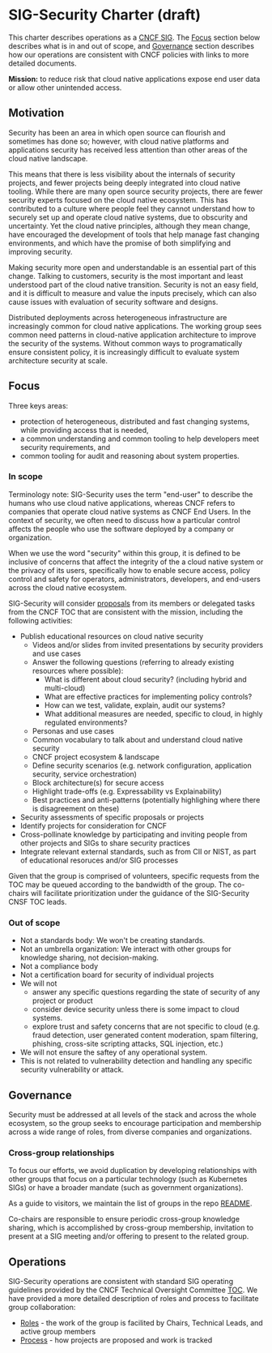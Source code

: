 # SIG-Security Charter (draft)

This charter describes operations as a [CNCF SIG](https://github.com/cncf/toc/blob/master/sigs/). The [Focus](#focus) section below describes what is in and out of scope,
and [Governance](#governance) section describes how our operations are consistent with CNCF policies with links to more detailed documents.

**Mission:** to reduce risk that cloud native
applications expose end user data or allow other unintended access.

## Motivation
Security has been an area in which open source can flourish and sometimes has done so; however, with cloud native platforms and applications security has received less attention than other areas of the cloud native landscape.

This means that there is less visibility about the internals of security projects, and fewer projects being deeply integrated into cloud native tooling. While there are many open source security projects, there are fewer security experts focused on the cloud native ecosystem. This has contributed to a culture where people feel they cannot understand how to securely set up and operate cloud native systems, due to obscurity and uncertainty. Yet the cloud native principles, although they mean change, have encouraged the development of tools that help manage fast changing environments, and which have the promise of both simplifying and improving security.

Making security more open and understandable is an essential part of this change. Talking to customers, security is the most important and least understood part of the cloud native transition. Security is not an easy field, and it is difficult to measure and value the inputs precisely, which can also cause issues with evaluation of security software and designs.

Distributed deployments across heterogeneous infrastructure are increasingly
common for cloud native applications. The working group sees common need
patterns in cloud-native application architecture to improve the security of
the systems. Without common ways to programatically ensure consistent policy,
it is increasingly difficult to evaluate system architecture security at scale.

## Focus

Three keys areas:
* protection of heterogeneous, distributed and fast changing systems, while providing access that is needed,
* a common understanding and common tooling to help developers meet security requirements, and
* common tooling for audit and reasoning about system properties.

### In scope

Terminology note: SIG-Security uses the term "end-user" to describe the humans who use cloud native applications, whereas CNCF refers to companies that operate cloud native systems as CNCF End Users. In the context of security, we often need to discuss how a particular control affects the people who use the software deployed by a company or organization.

When we use the word "security" within this group, it is defined to be inclusive of concerns that affect the integrity of the a cloud native
system or the privacy of its users,  specifically how to enable secure
access, policy control and safety for operators, administrators,
developers, and end-users  across the cloud native ecosystem.

SIG-Security will consider [proposals](proccess.md) from its members or delegated
tasks from the CNCF TOC that are consistent with the mission, including
the following activities:

* Publish educational resources on cloud native security
  * Videos and/or slides from invited presentations by security providers and use cases
  * Answer the following questions (referring to already existing resources where possible):
      * What is different about cloud security? (including hybrid and multi-cloud)
      * What are effective practices for implementing policy controls?
      * How can we test, validate, explain, audit our systems?
      * What additional measures are needed, specific to cloud, in highly regulated environments?
  * Personas and use cases
  * Common vocabulary to talk about and understand cloud native security
  * CNCF project ecosystem & landscape
  * Define security scenarios (e.g. network configuration, application security, service orchestration)
  * Block architecture(s) for secure access
  * Highlight trade-offs (e.g. Expressability vs Explainability)
  * Best practices and anti-patterns (potentially highlighing where there is disagreement on these)
* Security assessments of specific proposals or projects
* Identify projects for consideration for CNCF
* Cross-pollinate knowledge by participating and inviting people from other projects and SIGs to share security practices
* Integrate relevant external standards, such as from CII or NIST, as part of educational resoruces and/or SIG processes

Given that the group is comprised of volunteers, specific requests from the TOC
may be queued according to the bandwidth of the group. The co-chairs will
facilitate prioritization under the guidance of the SIG-Security CNSF TOC leads.

### Out of scope
* Not a standards body: We won't be creating standards.
* Not an umbrella organization: We interact with other groups for knowledge sharing, not decision-making.
* Not a compliance body
* Not a certification board for security of individual projects
* We will not
  * answer any specific questions regarding the state of security of any project or product
  * consider device security unless there is some impact to cloud systems.
  * explore trust and safety concerns that are not specific to cloud (e.g. fraud detection, user generated content moderation, spam filtering, phishing, cross-site scripting attacks, SQL injection, etc.)
* We will not ensure the saftey of any operational system.
* This is not related to vulnerability detection and handling any specific security vulnerability or attack.

## Governance

Security must be addressed at all levels of the stack and across the whole
ecosystem, so the group seeks to encourage participation and membership across
a wide range of roles, from diverse companies and organizations.

### Cross-group relationships
To focus our efforts, we avoid duplication by developing relationships with other groups that
focus on a particular technology (such as Kubernetes SIGs) or have a broader
mandate (such as government organizations).

As a guide to visitors, we maintain the list of groups in the repo
[README](https://github.com/cncf/sig-security#related-groups).

Co-chairs are responsible to ensure periodic cross-group knowledge sharing,
which is accomplished by cross-group membership, invitation to present at
a SIG meeting and/or offering to present to the related group.

## Operations
SIG-Security operations are consistent with standard SIG operating guidelines
provided by the CNCF Technical Oversight Committee
[TOC](https://github.com/cncf/toc).  We have provided a more detailed
description of roles and process to facilitate group collaboration:

* [Roles](roles.md) - the work of the group is facilited by Chairs, Technical Leads, and active group members
* [Process](process.md) - how projects are proposed and work is tracked
